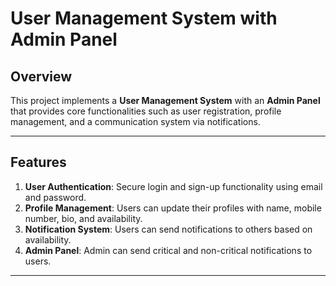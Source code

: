 # User Management System with Admin Panel

## Overview
This project implements a **User Management System** with an **Admin Panel** that provides core functionalities such as user registration, profile management, and a communication system via notifications.

---

## Features
1. **User Authentication**: Secure login and sign-up functionality using email and password.
2. **Profile Management**: Users can update their profiles with name, mobile number, bio, and availability.
3. **Notification System**: Users can send notifications to others based on availability.
4. **Admin Panel**: Admin can send critical and non-critical notifications to users.

---

